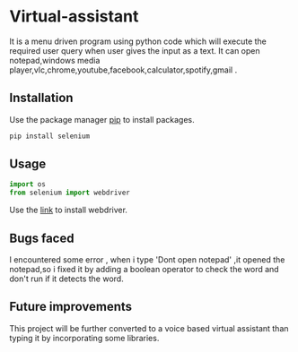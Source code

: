 # Virtual-assistant

It is a menu driven program using python code which will execute the required user query when user gives the input as a text.
It can open notepad,windows media player,vlc,chrome,youtube,facebook,calculator,spotify,gmail .

## Installation

Use the package manager [pip](https://pip.pypa.io/en/stable/) to install packages.

```bash
pip install selenium
```

## Usage

```python
import os
from selenium import webdriver

```
Use the [link](https://github.com/SeleniumHQ/selenium/wiki/ChromeDriver) to install webdriver.

## Bugs faced

I encountered some error , when i type 'Dont open notepad' ,it opened the notepad,so i fixed it by adding a boolean operator to check the word and don't run if it detects the word.

## Future improvements

This project will be further converted to a voice based virtual assistant than typing it by incorporating some libraries.
